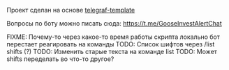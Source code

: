 Проект сделан на основе [telegraf-template](https://github.com/backmeupplz/telegraf-template)

Вопросы по боту можно писать сюда: https://t.me/GooseInvestAlertChat

FIXME: Почему-то через какое-то время работы скрипта локально бот перестает реагировать на команды
TODO: Список шифтов через /list shifts (?)
TODO: Изменить старые текста на команде list
TODO: Может shifts переделать во что-то другое?

